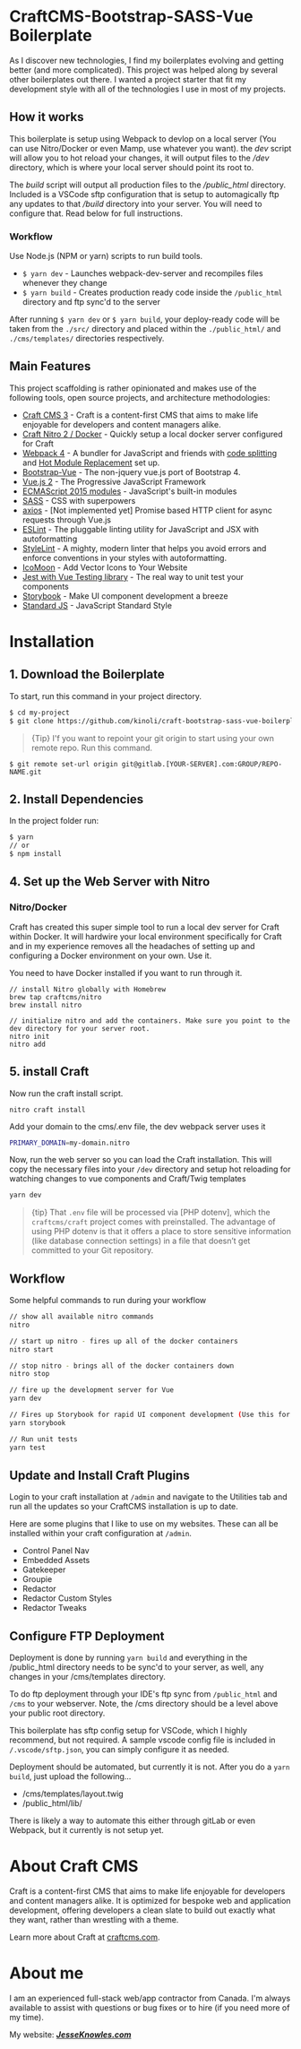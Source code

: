 # CraftCMS-Bootstrap-SASS-Vue Boilerplate

As I discover new technologies, I find my boilerplates evolving and getting better (and more complicated). This project was helped along by several other boilerplates out there. I wanted a project starter that fit my development style with all of the technologies I use in most of my projects.

## How it works

This boilerplate is setup using Webpack to devlop on a local server (You can use Nitro/Docker or even Mamp, use whatever you want). the *dev* script will allow you to hot reload your changes, it will output files to the */dev* directory, which is where your local server should point its root to.

The *build* script will output all production files to the */public_html* directory. Included is a VSCode sftp configuration that is setup to automagically ftp any updates to that */build* directory into your server. You will need to configure that. Read below for full instructions.

### Workflow

Use Node.js (NPM or yarn) scripts to run build tools.

* `$ yarn dev` - Launches webpack-dev-server and recompiles files whenever they change
* `$ yarn build` - Creates production ready code inside the `/public_html` directory and ftp sync'd to the server

After running `` $ yarn dev `` or `` $ yarn build ``, your deploy-ready code will be taken from the ``./src/`` directory and placed within the ``./public_html/`` and ``./cms/templates/`` directories respectively.

## Main Features

This project scaffolding is rather opinionated and makes use of the following tools, open source projects, and architecture methodologies:

* [Craft CMS 3](https://craftcms.com/) - Craft is a content-first CMS that aims to make life enjoyable for developers and content managers alike.
* [Craft Nitro 2 / Docker](https://craftcms.com/docs/nitro/2.x/) - Quickly setup a local docker server configured for Craft
* [Webpack 4](https://webpack.js.org/) - A bundler for JavaScript and friends with [code splitting](https://webpack.js.org/guides/code-splitting/) and [Hot Module Replacement](https://webpack.js.org/guides/hot-module-replacement/) set up.
* [Bootstrap-Vue](https://bootstrap-vue.js.org/) - The non-jquery vue.js port of Bootstrap 4.
* [Vue.js 2](https://vuejs.org/) - The Progressive JavaScript Framework
* [ECMAScript 2015 modules](https://developer.mozilla.org/en-US/docs/Web/JavaScript/New_in_JavaScript/ECMAScript_2015_support_in_Mozilla) - JavaScript's built-in modules
* [SASS](http://tachyons.io/) - CSS with superpowers
* [axios](https://github.com/axios/axios) - [Not implemented yet] Promise based HTTP client for async requests through Vue.js
* [ESLint](https://eslint.org/) - The pluggable linting utility for JavaScript and JSX with autoformatting
* [StyleLint](https://stylelint.io/) - A mighty, modern linter that helps you avoid errors and enforce conventions in your styles with autoformatting.
* [IcoMoon](https://icomoon.io/) - Add Vector Icons to Your Website
* [Jest with Vue Testing library](https://testing-library.com/docs/vue-testing-library/intro/) - The real way to unit test your components
* [Storybook](https://storybook.js.org/) - Make UI component development a breeze
* [Standard JS](https://standardjs.com/) - JavaScript Standard Style

# Installation

## 1. Download the Boilerplate

To start, run this command in your project directory.

``` sh
$ cd my-project
$ git clone https://github.com/kinoli/craft-bootstrap-sass-vue-boilerplate ./
```

> {Tip} I'f you want to repoint your git origin to start using your own remote repo. Run this command.
```
$ git remote set-url origin git@gitlab.[YOUR-SERVER].com:GROUP/REPO-NAME.git
```

## 2. Install Dependencies

In the project folder run:

``` sh
$ yarn
// or
$ npm install
```

## 4. Set up the Web Server with Nitro
### Nitro/Docker
Craft has created this super simple tool to run a local dev server for Craft within Docker. It will hardwire your local environment specifically for Craft and in my experience removes all the headaches of setting up and configuring a Docker environment on your own. Use it.

You need to have Docker installed if you want to run through it.
```
// install Nitro globally with Homebrew
brew tap craftcms/nitro
brew install nitro

// initialize nitro and add the containers. Make sure you point to the dev directory for your server root.
nitro init
nitro add
```

## 5. install Craft
Now run the craft install script.
```
nitro craft install
```

Add your domain to the cms/.env file, the dev webpack server uses it
```sh
PRIMARY_DOMAIN=my-domain.nitro
```

Now, run the web server so you can load the Craft installation. This will copy the necessary files into your `/dev` directory and setup hot reloading for watching changes to vue components and Craft/Twig templates

``` sh
yarn dev
```

> {tip} That `.env` file will be processed via [PHP dotenv], which the `craftcms/craft` project comes with preinstalled. The advantage of using PHP dotenv is that it offers a place to store sensitive information (like database connection settings) in a file that doesn’t get committed to your Git repository.

## Workflow

Some helpful commands to run during your workflow

```sh
// show all available nitro commands
nitro

// start up nitro - fires up all of the docker containers
nitro start

// stop nitro - brings all of the docker containers down
nitro stop

// fire up the development server for Vue
yarn dev

// Fires up Storybook for rapid UI component development (Use this for Vue development)
yarn storybook

// Run unit tests
yarn test
```

## Update and Install Craft Plugins

Login to your craft installation at `/admin` and navigate to the Utilities tab and run all the updates so your CraftCMS installation is up to date.

Here are some plugins that I like to use on my websites. These can all be installed within your craft configuration at `/admin`.

* Control Panel Nav
* Embedded Assets
* Gatekeeper
* Groupie
* Redactor
* Redactor Custom Styles
* Redactor Tweaks

## Configure FTP Deployment

Deployment is done by running `yarn build` and everything in the /public_html directory needs to be sync'd to your server, as well, any changes in your /cms/templates directory.

To do ftp deployment through your IDE's ftp sync from `/public_html` and `/cms` to your webserver. Note, the /cms directory should be a level above your public root directory.

This boilerplate has sftp config setup for VSCode, which I highly recommend, but not required. A sample vscode config file is included in `/.vscode/sftp.json`, you can simply configure it as needed.

Deployment should be automated, but currently it is not. After you do a `yarn build`, just upload the following...

* /cms/templates/layout.twig
* /public_html/lib/

There is likely a way to automate this either through gitLab or even Webpack, but it currently is not setup yet.

# About Craft CMS

Craft is a content-first CMS that aims to make life enjoyable for developers and content managers alike. It is optimized for bespoke web and application development, offering developers a clean slate to build out exactly what they want, rather than wrestling with a theme.

Learn more about Craft at [craftcms.com](https://craftcms.com).

# About me

I am an experienced full-stack web/app contractor from Canada. I'm always available to assist with questions or bug fixes or to hire (if you need more of my time).

My website: ***[JesseKnowles.com](http://www.jesseknowles.com)***
